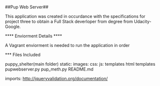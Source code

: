 ##Pup Web Server##

This application was created in occurdance with the specifications for project three to obtain a Full Stack deverloper from degree from Udacity-Google. 

**** Enviorment Details ****

A Vagrant enviorment is needed to run the application in order

*** Files Included

puppy_shelter(main folder)
	static:
		images:
		css:
		js:
	templates
		html templates
	pupwebserver.py
	pup_meth.py
	README.md



imports:
http://jqueryvalidation.org/documentation/